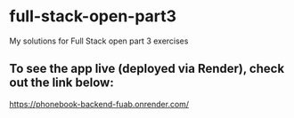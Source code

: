 # full-stack-open-part3
My solutions for Full Stack open part 3 exercises 

## To see the app live (deployed via Render), check out the link below:

https://phonebook-backend-fuab.onrender.com/

